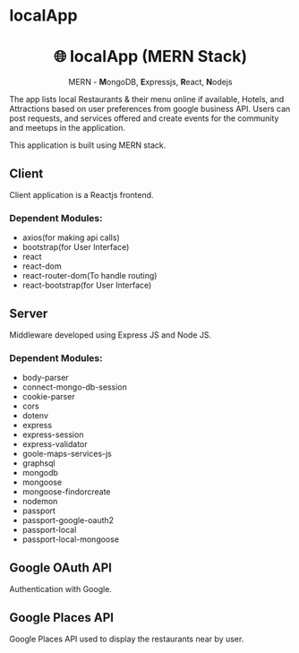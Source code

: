 # localApp
<h1 align="center">
🌐 localApp (MERN Stack)
</h1>

<p align="center">
	MERN - <strong>M</strong>ongoDB, <strong>E</strong>xpressjs, <strong>R</strong>eact, <strong>N</strong>odejs
</p>
<p>The app lists local Restaurants &amp; their menu online if available, Hotels, and Attractions
based on user preferences from google business API. Users can post requests, and services
offered and create events for the community and meetups in the application.</p>
<p>
This application is built using MERN stack.
</p>

<h2> Client </h2>
  <p>Client application is a Reactjs frontend.</p>

  <h3>Dependent Modules:</h3>
		<ul>
			<li>axios(for making api calls)</li>
      <li>bootstrap(for User Interface)</li>
        <li>    react</li>
        <li>    react-dom</li>
        <li>    react-router-dom(To handle routing)</li>
        <li>    react-bootstrap(for User Interface)</li>
		</ul>
		
<h2> Server </h2>
		<p>Middleware developed using Express JS and Node JS.</p>
		<h3>Dependent Modules:</h3>
		<ul>
			<li>body-parser</li>
         <li>connect-mongo-db-session</li>
         <li>cookie-parser</li>
         <li>cors</li>
         <li>dotenv</li>
         <li>express</li>
         <li>express-session</li>
         <li>express-validator</li>
         <li>goole-maps-services-js</li>
         <li>graphsql</li>
         <li>mongodb</li>
         <li>mongoose</li>
         <li>mongoose-findorcreate</li>
         <li>nodemon</li>
         <li>passport</li>
         <li>passport-google-oauth2</li>
         <li>passport-local</li>
         <li>passport-local-mongoose</li>
		</ul>		
		<h2>Google OAuth API</h2>
		<p>Authentication with Google.</p>		
		<h2>Google Places API</h2>
		<p>Google Places API used to display the restaurants near by user.</p>
		
